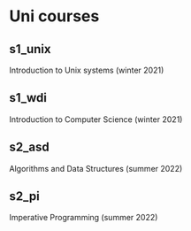 # Uni courses

## s1_unix
Introduction to Unix systems (winter 2021)

## s1_wdi
Introduction to Computer Science (winter 2021)

## s2_asd
Algorithms and Data Structures (summer 2022)

## s2_pi
Imperative Programming (summer 2022)
